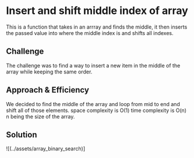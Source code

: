 # Insert and shift middle index of array
This is a function that takes in an arrray and finds the middle, it then inserts the passed value into where the middle index is and shifts all indexes.

## Challenge
The challenge was to find a way to insert a new item in the middle of the array while keeping the same order.

## Approach & Efficiency
We decided to find the middle of the array and loop from mid to end and shift all of those elements.
space complexity is O(1)
time complexity is O(n) n being the size of the array.

## Solution
![(../assets/array_binary_search)]